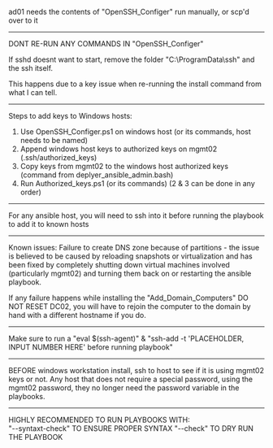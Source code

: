 ad01 needs the contents of "OpenSSH_Configer" run manually, or scp'd over to it

---  
DONT RE-RUN ANY COMMANDS IN "OpenSSH_Configer"

If sshd doesnt want to start, remove the folder "C:\ProgramData\ssh" and the ssh itself.

This happens due to a key issue when re-running the install command from what I can tell.

---
Steps to add keys to Windows hosts:
1. Use OpenSSH_Configer.ps1 on windows host (or its commands, host needs to be named)
2. Append windows host keys to authorized keys on mgmt02 (.ssh/authorized_keys)
3. Copy keys from mgmt02 to the windows host authorized keys (command from deplyer_ansible_admin.bash)
4. Run Authorized_keys.ps1 (or its commands)
(2 & 3 can be done in any order)

---
For any ansible host, you will need to ssh into it before running the playbook to add it to known hosts

---
Known issues:
Failure to create DNS zone because of partitions - the issue is believed to be caused by reloading snapshots or virtualization and has been fixed by completely shutting down virtual machines involved (particularly mgmt02) and turning them back on or restarting the ansible playbook.

If any failure happens while installing the "Add_Domain_Computers" DO NOT RESET DC02, you will have to rejoin the computer to the domain by hand with a different hostname if you do.

---
Make sure to run a "eval $(ssh-agent)" & "ssh-add -t 'PLACEHOLDER, INPUT NUMBER HERE' before running playbook"

---
BEFORE windows workstation install, ssh to host to see if it is using mgmt02 keys or not. Any host that does not require a special password, using the mgmt02 password, they no longer need the password variable in the playbooks.

---
HIGHLY RECOMMENDED TO RUN PLAYBOOKS WITH:  
"--syntaxt-check" TO ENSURE PROPER SYNTAX
"--check" TO DRY RUN THE PLAYBOOK